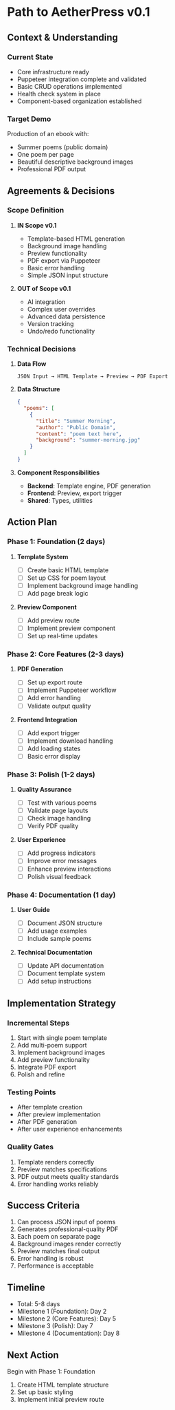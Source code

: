 # Path to AetherPress v0.1

## Context & Understanding

### Current State

- Core infrastructure ready
- Puppeteer integration complete and validated
- Basic CRUD operations implemented
- Health check system in place
- Component-based organization established

### Target Demo

Production of an ebook with:

- Summer poems (public domain)
- One poem per page
- Beautiful descriptive background images
- Professional PDF output

## Agreements & Decisions

### Scope Definition

1. **IN Scope v0.1**

   - Template-based HTML generation
   - Background image handling
   - Preview functionality
   - PDF export via Puppeteer
   - Basic error handling
   - Simple JSON input structure

2. **OUT of Scope v0.1**
   - AI integration
   - Complex user overrides
   - Advanced data persistence
   - Version tracking
   - Undo/redo functionality

### Technical Decisions

1. **Data Flow**

   ```
   JSON Input → HTML Template → Preview → PDF Export
   ```

2. **Data Structure**

   ```json
   {
     "poems": [
       {
         "title": "Summer Morning",
         "author": "Public Domain",
         "content": "poem text here",
         "background": "summer-morning.jpg"
       }
     ]
   }
   ```

3. **Component Responsibilities**
   - **Backend**: Template engine, PDF generation
   - **Frontend**: Preview, export trigger
   - **Shared**: Types, utilities

## Action Plan

### Phase 1: Foundation (2 days)

1. **Template System**

   - [ ] Create basic HTML template
   - [ ] Set up CSS for poem layout
   - [ ] Implement background image handling
   - [ ] Add page break logic

2. **Preview Component**
   - [ ] Add preview route
   - [ ] Implement preview component
   - [ ] Set up real-time updates

### Phase 2: Core Features (2-3 days)

1. **PDF Generation**

   - [ ] Set up export route
   - [ ] Implement Puppeteer workflow
   - [ ] Add error handling
   - [ ] Validate output quality

2. **Frontend Integration**
   - [ ] Add export trigger
   - [ ] Implement download handling
   - [ ] Add loading states
   - [ ] Basic error display

### Phase 3: Polish (1-2 days)

1. **Quality Assurance**

   - [ ] Test with various poems
   - [ ] Validate page layouts
   - [ ] Check image handling
   - [ ] Verify PDF quality

2. **User Experience**
   - [ ] Add progress indicators
   - [ ] Improve error messages
   - [ ] Enhance preview interactions
   - [ ] Polish visual feedback

### Phase 4: Documentation (1 day)

1. **User Guide**

   - [ ] Document JSON structure
   - [ ] Add usage examples
   - [ ] Include sample poems

2. **Technical Documentation**
   - [ ] Update API documentation
   - [ ] Document template system
   - [ ] Add setup instructions

## Implementation Strategy

### Incremental Steps

1. Start with single poem template
2. Add multi-poem support
3. Implement background images
4. Add preview functionality
5. Integrate PDF export
6. Polish and refine

### Testing Points

- After template creation
- After preview implementation
- After PDF generation
- After user experience enhancements

### Quality Gates

1. Template renders correctly
2. Preview matches specifications
3. PDF output meets quality standards
4. Error handling works reliably

## Success Criteria

1. Can process JSON input of poems
2. Generates professional-quality PDF
3. Each poem on separate page
4. Background images render correctly
5. Preview matches final output
6. Error handling is robust
7. Performance is acceptable

## Timeline

- Total: 5-8 days
- Milestone 1 (Foundation): Day 2
- Milestone 2 (Core Features): Day 5
- Milestone 3 (Polish): Day 7
- Milestone 4 (Documentation): Day 8

## Next Action

Begin with Phase 1: Foundation

1. Create HTML template structure
2. Set up basic styling
3. Implement initial preview route
